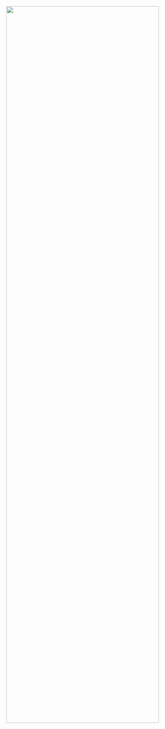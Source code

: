<img src= "https://user-images.githubusercontent.com/102835975/215616907-77f940cc-3efc-459a-82d2-0f4ede0a04fa.png" width=90% height=70%>
